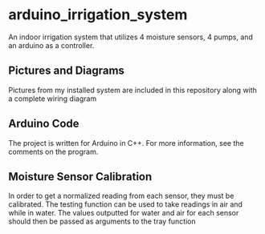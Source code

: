 # arduino_irrigation_system
An indoor irrigation system that utilizes 4 moisture sensors, 4 pumps, and an arduino as a controller.

## Pictures and Diagrams ##
Pictures from my installed system are included in this repository along with a complete wiring diagram

## Arduino Code ##
The project is written for Arduino in C++. For more information, see the comments on the program.

## Moisture Sensor Calibration ##
In order to get a normalized reading from each sensor, they must be calibrated. The testing function can be used to take readings in air and while in water. The values outputted for water and air for each sensor should then be passed as arguments to the tray function
